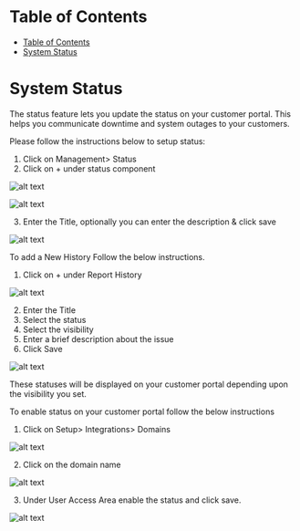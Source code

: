 # Table of Contents

* [Table of Contents](#table-of-contents)
* [System Status](#system-status)
   

# System Status

The status feature lets you update the status on your customer portal. This helps you communicate downtime and system outages to your customers.


Please follow the instructions below to setup status:

1. Click on Management> Status
2. Click on + under status component

![alt text][system-status]

![alt text][system-status-1]

3. Enter the Title, optionally you can enter the description & click save

![alt text][system-status-2]

To add a New History Follow the below instructions.

1. Click on + under Report History

![alt text][system-status-3]

2. Enter the Title
3. Select the status
4. Select the visibility
5. Enter a brief description about the issue 
6. Click Save

![alt text][system-status-4]

These statuses will be displayed on your customer portal depending upon the visibility you set.

To enable status on your customer portal follow the below instructions

1. Click on Setup> Integrations> Domains

![alt text][system-status-5]

2. Click on the domain name

![alt text][system-status-6]

3. Under User Access Area enable the status and click save.

![alt text][system-status-7]


[system-status]: https://raw.githubusercontent.com/digipigeon/connexcs-user-docs/master/new-images/262.png "system-status"
[system-status-1]: https://raw.githubusercontent.com/digipigeon/connexcs-user-docs/master/new-images/263.png "system-status-1"
[system-status-2]: https://raw.githubusercontent.com/digipigeon/connexcs-user-docs/master/new-images/264.png "system-status-2"
[system-status-3]: https://raw.githubusercontent.com/digipigeon/connexcs-user-docs/master/new-images/265.png "system-status-3"
[system-status-4]: https://raw.githubusercontent.com/digipigeon/connexcs-user-docs/master/new-images/266.png "system-status-4"
[system-status-5]: https://raw.githubusercontent.com/digipigeon/connexcs-user-docs/master/new-images/267.png "system-status-5"
[system-status-6]: https://raw.githubusercontent.com/digipigeon/connexcs-user-docs/master/new-images/268.png "system-status-5"
[system-status-7]: https://raw.githubusercontent.com/digipigeon/connexcs-user-docs/master/new-images/269.png "system-status-5"


